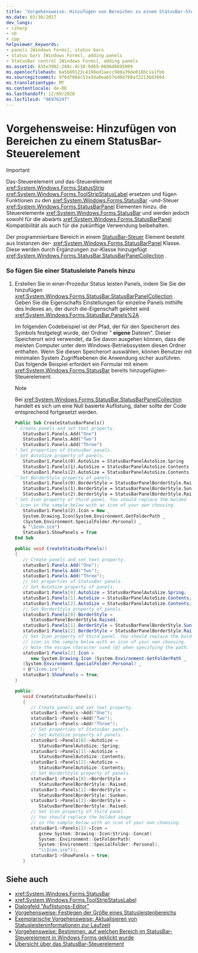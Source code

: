 ```yaml
---
title: 'Vorgehensweise: Hinzufügen von Bereichen zu einem StatusBar-Steuerelement'
ms.date: 03/30/2017
dev_langs:
- csharp
- vb
- cpp
helpviewer_keywords:
- panels [Windows Forms], status bars
- status bars [Windows Forms], adding panels
- StatusBar control [Windows Forms], adding panels
ms.assetid: 835e3902-288c-4c38-9d69-0696d8695009
ms.openlocfilehash: ba5b89123c4198ed1aecc988a39de018bc1a1fbb
ms.sourcegitcommit: 9f6df084c53a3da0ea657ed0d708a72213683084
ms.translationtype: MT
ms.contentlocale: de-DE
ms.lasthandoff: 12/09/2020
ms.locfileid: "96976247"
---
```

# <a name="how-to-add-panels-to-a-statusbar-control"></a>Vorgehensweise: Hinzufügen von Bereichen zu einem StatusBar-Steuerelement

> [!IMPORTANT]
> Das-Steuerelement und das-Steuerelement <xref:System.Windows.Forms.StatusStrip> <xref:System.Windows.Forms.ToolStripStatusLabel> ersetzen und fügen Funktionen zu den <xref:System.Windows.Forms.StatusBar> -und-Steuer <xref:System.Windows.Forms.StatusBarPanel> Elementen hinzu. die Steuerelemente <xref:System.Windows.Forms.StatusBar> und werden jedoch sowohl für die abwärts <xref:System.Windows.Forms.StatusBarPanel> Kompatibilität als auch für die zukünftige Verwendung beibehalten.  
  
 Der programmierbare Bereich in einem [StatusBar-Steuer](statusbar-control-windows-forms.md) Element besteht aus Instanzen der- <xref:System.Windows.Forms.StatusBarPanel> Klasse. Diese werden durch Ergänzungen zur-Klasse hinzugefügt <xref:System.Windows.Forms.StatusBar.StatusBarPanelCollection> .  
  
### <a name="to-add-panels-to-a-status-bar"></a>So fügen Sie einer Statusleiste Panels hinzu  
  
1. Erstellen Sie in einer-Prozedur Status leisten Panels, indem Sie Sie der hinzufügen <xref:System.Windows.Forms.StatusBar.StatusBarPanelCollection> . Geben Sie die Eigenschafts Einstellungen für einzelne Panels mithilfe des Indexes an, der durch die-Eigenschaft geleitet wird <xref:System.Windows.Forms.StatusBar.Panels%2A> .  
  
     Im folgenden Codebeispiel ist der Pfad, der für den Speicherort des Symbols festgelegt wurde, der Ordner " **eigene** Dateien". Dieser Speicherort wird verwendet, da Sie davon ausgehen können, dass die meisten Computer unter dem Windows-Betriebssystem diesen Ordner enthalten. Wenn Sie diesen Speicherort auswählen, können Benutzer mit minimalen System Zugriffsebenen die Anwendung sicher ausführen. Das folgende Beispiel erfordert ein Formular mit einem <xref:System.Windows.Forms.StatusBar> bereits hinzugefügten-Steuerelement.  
  
    > [!NOTE]
    > Bei <xref:System.Windows.Forms.StatusBar.StatusBarPanelCollection> handelt es sich um eine Null basierte Auflistung, daher sollte der Code entsprechend fortgesetzt werden.  
  
    ```vb  
    Public Sub CreateStatusBarPanels()  
    ' Create panels and set text property.  
       StatusBar1.Panels.Add("One")  
       StatusBar1.Panels.Add("Two")  
       StatusBar1.Panels.Add("Three")  
    ' Set properties of StatusBar panels.  
    ' Set AutoSize property of panels.  
       StatusBar1.Panels(0).AutoSize = StatusBarPanelAutoSize.Spring  
       StatusBar1.Panels(1).AutoSize = StatusBarPanelAutoSize.Contents  
       StatusBar1.Panels(2).AutoSize = StatusBarPanelAutoSize.Contents  
    ' Set BorderStyle property of panels.  
       StatusBar1.Panels(0).BorderStyle = StatusBarPanelBorderStyle.Raised  
       StatusBar1.Panels(1).BorderStyle = StatusBarPanelBorderStyle.Sunken  
       StatusBar1.Panels(2).BorderStyle = StatusBarPanelBorderStyle.Raised  
    ' Set Icon property of third panel. You should replace the bolded  
    ' icon in the sample below with an icon of your own choosing.  
       StatusBar1.Panels(2).Icon = New _
       System.Drawing.Icon(System.Environment.GetFolderPath _  
       (System.Environment.SpecialFolder.Personal) _  
       & "\Icon.ico")  
       StatusBar1.ShowPanels = True  
    End Sub  
    ```  
  
    ```csharp  
    public void CreateStatusBarPanels()  
    {  
       // Create panels and set text property.  
       statusBar1.Panels.Add("One");  
       statusBar1.Panels.Add("Two");  
       statusBar1.Panels.Add("Three");  
       // Set properties of StatusBar panels.  
       // Set AutoSize property of panels.  
       statusBar1.Panels[0].AutoSize = StatusBarPanelAutoSize.Spring;  
       statusBar1.Panels[1].AutoSize = StatusBarPanelAutoSize.Contents;  
       statusBar1.Panels[2].AutoSize = StatusBarPanelAutoSize.Contents;  
       // Set BorderStyle property of panels.  
       statusBar1.Panels[0].BorderStyle =  
          StatusBarPanelBorderStyle.Raised;  
       statusBar1.Panels[1].BorderStyle = StatusBarPanelBorderStyle.Sunken;  
       statusBar1.Panels[2].BorderStyle = StatusBarPanelBorderStyle.Raised;  
       // Set Icon property of third panel. You should replace the bolded  
       // icon in the sample below with an icon of your own choosing.  
       // Note the escape character used (@) when specifying the path.  
       statusBar1.Panels[2].Icon =
          new System.Drawing.Icon (System.Environment.GetFolderPath _  
       (System.Environment.SpecialFolder.Personal) _  
       + @"\Icon.ico");  
       statusBar1.ShowPanels = true;  
    }  
    ```  
  
    ```cpp  
    public:  
       void CreateStatusBarPanels()  
       {  
          // Create panels and set text property.  
          statusBar1->Panels->Add("One");  
          statusBar1->Panels->Add("Two");  
          statusBar1->Panels->Add("Three");  
          // Set properties of StatusBar panels.  
          // Set AutoSize property of panels.  
          statusBar1->Panels[0]->AutoSize =  
             StatusBarPanelAutoSize::Spring;  
          statusBar1->Panels[1]->AutoSize =  
             StatusBarPanelAutoSize::Contents;  
          statusBar1->Panels[2]->AutoSize =  
             StatusBarPanelAutoSize::Contents;  
          // Set BorderStyle property of panels.  
          statusBar1->Panels[0]->BorderStyle =  
             StatusBarPanelBorderStyle::Raised;  
          statusBar1->Panels[1]->BorderStyle =  
             StatusBarPanelBorderStyle::Sunken;  
          statusBar1->Panels[2]->BorderStyle =  
             StatusBarPanelBorderStyle::Raised;  
          // Set Icon property of third panel.  
          // You should replace the bolded image
          // in the sample below with an icon of your own choosing.  
          statusBar1->Panels[2]->Icon =  
             gcnew System::Drawing::Icon(String::Concat(  
             System::Environment::GetFolderPath(  
             System::Environment::SpecialFolder::Personal),  
             "\\Icon.ico"));  
          statusBar1->ShowPanels = true;  
       }  
    ```  
  
## <a name="see-also"></a>Siehe auch

- <xref:System.Windows.Forms.StatusBar>
- <xref:System.Windows.Forms.ToolStripStatusLabel>
- [Dialogfeld "Auflistungs-Editor"](/previous-versions/visualstudio/visual-studio-2010/xc4yyekt(v=vs.100))
- [Vorgehensweise: Festlegen der Größe eines Statusleistenbereichs](how-to-set-the-size-of-status-bar-panels.md)
- [Exemplarische Vorgehensweise: Aktualisieren von Statusleisteninformationen zur Laufzeit](walkthrough-updating-status-bar-information-at-run-time.md)
- [Vorgehensweise: Bestimmen, auf welchen Bereich im StatusBar-Steuerelement in Windows Forms geklickt wurde](determine-which-panel-wf-statusbar-control-was-clicked.md)
- [Übersicht über das StatusBar-Steuerelement](statusbar-control-overview-windows-forms.md)
